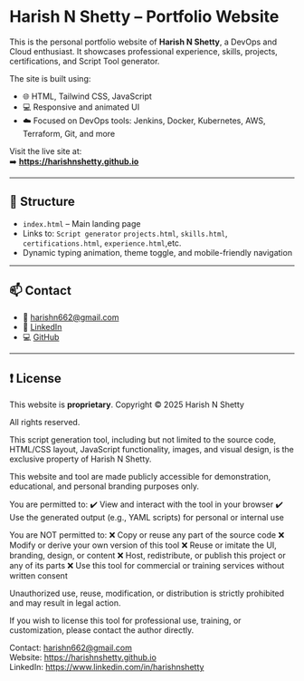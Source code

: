 # Harish N Shetty – Portfolio Website

This is the personal portfolio website of **Harish N Shetty**, a DevOps and Cloud enthusiast. It showcases professional experience, skills, projects, certifications, and Script Tool generator.

The site is built using:
- 🌐 HTML, Tailwind CSS, JavaScript
- 💻 Responsive and animated UI
- ☁️ Focused on DevOps tools: Jenkins, Docker, Kubernetes, AWS, Terraform, Git, and more

Visit the live site at:  
➡️ **https://harishnshetty.github.io**

---

## 📁 Structure

- `index.html` – Main landing page
- Links to: `Script generator` `projects.html`, `skills.html`, `certifications.html`, `experience.html`,etc.
- Dynamic typing animation, theme toggle, and mobile-friendly navigation

---

## 📫 Contact

- 📧 harishn662@gmail.com  
- 💼 [LinkedIn](https://www.linkedin.com/in/harish-n-shetty/)  
- 💻 [GitHub](https://github.com/harishnshetty)

---

## ❗ License

This website is **proprietary**.
Copyright © 2025 Harish N Shetty

All rights reserved.

This script generation tool, including but not limited to the source code, HTML/CSS layout, JavaScript functionality, images, and visual design, is the exclusive property of Harish N Shetty.

This website and tool are made publicly accessible for demonstration, educational, and personal branding purposes only.

You are permitted to:
✔️ View and interact with the tool in your browser
✔️ Use the generated output (e.g., YAML scripts) for personal or internal use

You are NOT permitted to:
❌ Copy or reuse any part of the source code
❌ Modify or derive your own version of this tool
❌ Reuse or imitate the UI, branding, design, or content
❌ Host, redistribute, or publish this project or any of its parts
❌ Use this tool for commercial or training services without written consent

Unauthorized use, reuse, modification, or distribution is strictly prohibited and may result in legal action.

If you wish to license this tool for professional use, training, or customization, please contact the author directly.

Contact: harishn662@gmail.com  
Website: https://harishnshetty.github.io  
LinkedIn: https://www.linkedin.com/in/harishnshetty  


